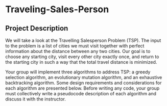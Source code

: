 # Traveling-Sales-Person
## Project Description

We will take a look at the Travelling Salesperson Problem (TSP). The input to the problem is a list of cities we must visit together with perfect information about the distance between any two cities. Our goal is to choose any starting city, visit every other city exactly once, and return to the starting city in such a way that the total travel distance is minimized.

Your group will implement three algorithms to address TSP: a greedy selection algorithm, an evolutionary mutation algorithm, and an exhaustive backtracking algorithm. Some design requirements and considerations for each algorithm are presented below. Before writing any code, your group must collectively write a pseudocode description of each algorithm and discuss it with the instructor.
